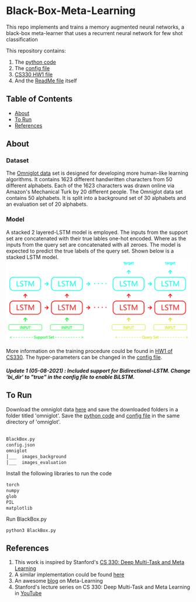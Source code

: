 # Black-Box-Meta-Learning

This repo implements and trains a memory augmented neural networks, a black-box meta-learner that uses a recurrent neural network for few shot classification

This repository contains:

1. The [python code](BlackBox.py)
2. The [config file](config.json)
3. [CS330 HW1 file](CS330_HW1.pdf)
4. And the [ReadMe file](README.md) itself

## Table of Contents

- [About](#about)
- [To Run](#to-run)
- [References](#references)


## About

### Dataset
The [Omniglot data](https://github.com/brendenlake/omniglot) set is designed for developing more human-like learning algorithms. It contains 1623 different handwritten characters from 50 different alphabets. Each of the 1623 characters was drawn online via Amazon's Mechanical Turk by 20 different people. The Omniglot data set contains 50 alphabets. It is split into a background set of 30 alphabets and an evaluation set of 20 alphabets.

### Model
A stacked 2 layered-LSTM model is employed. The inputs from the support set are concatenated with their true lables one-hot encoded. Where as the inputs from the query set are concatenated with all zeroes. The model is expected to predict the true labels of the query set. Shown below is a stacked LSTM model. <br>
![demo](architecture.png) <br>
<br> More information on the training procedure could be found in [HW1 of CS330](https://github.com/siddarth-c/Black-Box-Meta-Learning/blob/main/CS330_HW1.pdf). The hyper-parameters can be changed in the [config file](config.json). <br>

##### Update 1 (05-08-2021) : Included support for Bidirectional-LSTM. Change 'bi_dir' to "true" in the config file to enable BiLSTM.

## To Run

Download the omniglot data [here](https://www.kaggle.com/watesoyan/omniglot/download) and save the downloaded folders in a folder titled 'omniglot'. Save the [python code](BlackBox.py) and [config file](config.json) in the same directory of 'omniglot'.


```

BlackBox.py
config.json
omniglot
│___  images_background
│___  images_evaluation    

```
Install the following libraries to run the code
```
torch
numpy
glob
PIL
matplotlib
```
Run BlackBox.py 
```
python3 BlackBox.py
```


## References
1. This work is inspired by Stanford's [CS 330: Deep Multi-Task and Meta Learning](http://cs330.stanford.edu/)
2. A similar implementation could be found [here](https://github.com/Luvata/CS330-Stanford-Deep-Multi-Task-and-Meta-Learning/tree/master/HW1)
3. An awesome [blog](https://lilianweng.github.io/lil-log/2018/11/30/meta-learning.html) on Meta-Learning
4. Stanford's lecture series on CS 330: Deep Multi-Task and Meta Learning in [YouTube](https://www.youtube.com/playlist?list=PLoROMvodv4rMC6zfYmnD7UG3LVvwaITY5)
